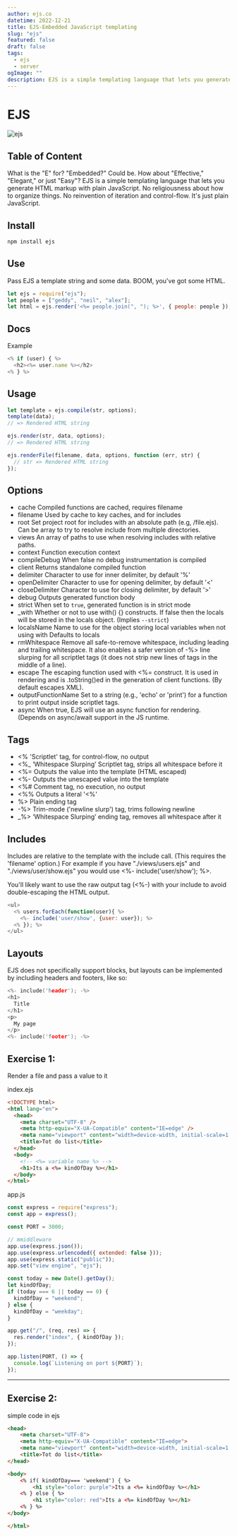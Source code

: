 ```yaml
---
author: ejs.co
datetime: 2022-12-21
title: EJS-Embedded JavaScript templating
slug: "ejs"
featured: false
draft: false
tags:
  - ejs
  - server
ogImage: ""
description: EJS is a simple templating language that lets you generate HTML markup with plain JavaScript.
---
```


# EJS

![ejs](https://i.ibb.co/x5D06K4/Screenshot-2023-04-08-214211.png)

## Table of Content

What is the "E" for? "Embedded?" Could be. How about "Effective," "Elegant," or just "Easy"? EJS is a simple templating language that lets you generate HTML markup with plain JavaScript. No religiousness about how to organize things. No reinvention of iteration and control-flow. It's just plain JavaScript.

## Install

```js
npm install ejs
```

## Use

Pass EJS a template string and some data. BOOM, you've got some HTML.

```js
let ejs = require("ejs");
let people = ["geddy", "neil", "alex"];
let html = ejs.render('<%= people.join(", "); %>', { people: people });
```

## Docs

Example

```js
<% if (user) { %>
  <h2><%= user.name %></h2>
<% } %>
```

## Usage

```js
let template = ejs.compile(str, options);
template(data);
// => Rendered HTML string

ejs.render(str, data, options);
// => Rendered HTML string

ejs.renderFile(filename, data, options, function (err, str) {
  // str => Rendered HTML string
});
```

## Options

- cache Compiled functions are cached, requires filename
- filename Used by cache to key caches, and for includes
- root Set project root for includes with an absolute path (e.g, /file.ejs). Can be array to try to resolve include from multiple directories.
- views An array of paths to use when resolving includes with relative paths.
- context Function execution context
- compileDebug When false no debug instrumentation is compiled
- client Returns standalone compiled function
- delimiter Character to use for inner delimiter, by default '%'
- openDelimiter Character to use for opening delimiter, by default '<'
- closeDelimiter Character to use for closing delimiter, by default '>'
- debug Outputs generated function body
- strict When set to `true`, generated function is in strict mode
- \_with Whether or not to use with() {} constructs. If false then the locals will be stored in the locals object. (Implies `--strict`)
- localsName Name to use for the object storing local variables when not using with Defaults to locals
- rmWhitespace Remove all safe-to-remove whitespace, including leading and trailing whitespace. It also enables a safer version of -%> line slurping for all scriptlet tags (it does not strip new lines of tags in the middle of a line).
- escape The escaping function used with <%= construct. It is used in rendering and is .toString()ed in the generation of client functions. (By default escapes XML).
- outputFunctionName Set to a string (e.g., 'echo' or 'print') for a function to print output inside scriptlet tags.
- async When true, EJS will use an async function for rendering. (Depends on async/await support in the JS runtime.

## Tags

- <% 'Scriptlet' tag, for control-flow, no output
- <%\_ ‘Whitespace Slurping’ Scriptlet tag, strips all whitespace before it
- <%= Outputs the value into the template (HTML escaped)
- <%- Outputs the unescaped value into the template
- <%# Comment tag, no execution, no output
- <%% Outputs a literal '<%'
- %> Plain ending tag
- -%> Trim-mode ('newline slurp') tag, trims following newline
- \_%> ‘Whitespace Slurping’ ending tag, removes all whitespace after it

## Includes

Includes are relative to the template with the include call. (This requires the 'filename' option.) For example if you have "./views/users.ejs" and "./views/user/show.ejs" you would use <%- include('user/show'); %>.

You'll likely want to use the raw output tag (<%-) with your include to avoid double-escaping the HTML output.

```js
<ul>
  <% users.forEach(function(user){ %>
    <%- include('user/show', {user: user}); %>
  <% }); %>
</ul>
```

## Layouts

EJS does not specifically support blocks, but layouts can be implemented by including headers and footers, like so:

```c++
<%- include('header'); -%>
<h1>
  Title
</h1>
<p>
  My page
</p>
<%- include('footer'); -%>
```

## Exercise 1:

Render a file and pass a value to it

index.ejs

```html
<!DOCTYPE html>
<html lang="en">
  <head>
    <meta charset="UTF-8" />
    <meta http-equiv="X-UA-Compatible" content="IE=edge" />
    <meta name="viewport" content="width=device-width, initial-scale=1.0" />
    <title>Tot do list</title>
  </head>
  <body>
    <!-- <%= variable name %> -->
    <h1>Its a <%= kindOfDay %></h1>
  </body>
</html>
```

app.js

```js
const express = require("express");
const app = express();

const PORT = 3000;

// mmiddleware
app.use(express.json());
app.use(express.urlencoded({ extended: false }));
app.use(express.static("public"));
app.set("view engine", "ejs");

const today = new Date().getDay();
let kindOfDay;
if (today === 6 || today == 0) {
  kindOfDay = "weekend";
} else {
  kindOfDay = "weekday";
}

app.get("/", (req, res) => {
  res.render("index", { kindOfDay });
});

app.listen(PORT, () => {
  console.log(`Listening on port ${PORT}`);
});
```

<hr>

## Exercise 2:

simple code in ejs

```html
<head>
    <meta charset="UTF-8">
    <meta http-equiv="X-UA-Compatible" content="IE=edge">
    <meta name="viewport" content="width=device-width, initial-scale=1.0">
    <title>Tot do list</title>
</head>

<body>
    <% if( kindOfDay=== 'weekend') { %>
        <h1 style="color: purple">Its a <%= kindOfDay %></h1>
    <% } else { %>
        <h1 style="color: red">Its a <%= kindOfDay %></h1>
    <% } %>
</body>

</html>
```
